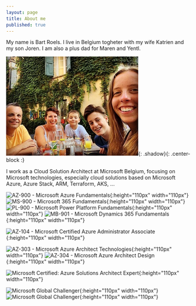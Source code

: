 ```yaml
---
layout: page
title: About me
published: true
---
```


My name is Bart Roels.
I live in Belgium togheter with my wife Katrien and my son Joren. I am also a plus dad for Maren and Yentl.

![Image of my family](img/myfamily.jpg){: .shadow}{: .center-block :}


I work as a Cloud Solution Architect at Microsoft Belgium, focusing on Microsoft technologies, especially cloud solutions based on Microsoft Azure, Azure Stack, ARM, Terraform, AKS, ...

![AZ-900 - Microsoft Azure Fundamentals]({{site.baseurl}}/img/Microsoft-Azure-Fundamentals.png "AZ-900 - Microsoft Azure Fundamentals"){:height="110px" width="110px"}
![MS-900 - Microsoft 365 Fundamentals]({{site.baseurl}}/img/Microsoft-365-Fundamentals.png "MS-900 - Microsoft 365 Fundamentals"){:height="110px" width="110px"}
![PL-900 - Microsoft Power Platform Fundamentals]({{site.baseurl}}/img/Microsoft-Power-Platform-Fundamentals.png "PL-900 - Microsoft Power Platform Fundamentals"){:height="110px" width="110px"}
![MB-901 - Microsoft Dynamics 365 Fundamentals]({{site.baseurl}}/img/Microsoft-Dynamics-365-Fundamentals.png  "MB-901 - Microsoft Dynamics 365 Fundamentals"){:height="110px" width="110px"}

![AZ-104 - Microsoft Certified Azure Administrator Associate]({{site.baseurl}}/img/microsoft-certified-azure-administrator-associate-az-104.png "AZ-104 - Microsoft Certified Azure Administrator Associate"){:height="110px" width="110px"}

![AZ-303 - Microsoft Azure Architect Technologies]({{site.baseurl}}/img/EXAM-Expert-AZ-303-600x600.png "AZ-303 - Microsoft Azure Architect Technologies"){:height="110px" width="110px"}
![AZ-304 - Microsoft Azure Architect Design]({{site.baseurl}}/img/EXAM-Expert-AZ-304-600x600.png "AZ-304 - Microsoft Azure Architect Design"){:height="110px" width="110px"}

![Microsoft Certified: Azure Solutions Architect Expert]({{site.baseurl}}/img/mazure-solutions-architect-expert-600x600.png "Microsoft Certified: Azure Solutions Architect Expert"){:height="110px" width="110px"}

![Microsoft Global Challenger]({{site.baseurl}}/img/Microsoft-Global-Challenger.png "Microsoft Global Challenger"){:height="110px" width="110px"}
![Microsoft Global Challenger]({{site.baseurl}}/img/openhack-containers.png "Microsoft OpenHack Containers"){:height="110px" width="110px"}

